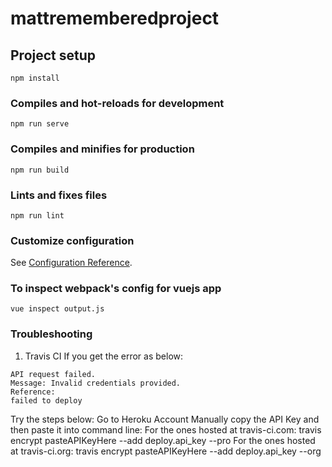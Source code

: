 # mattrememberedproject

## Project setup
```
npm install
```

### Compiles and hot-reloads for development
```
npm run serve
```

### Compiles and minifies for production
```
npm run build
```

### Lints and fixes files
```
npm run lint
```

### Customize configuration
See [Configuration Reference](https://cli.vuejs.org/config/).

### To inspect webpack's config for vuejs app
```
vue inspect output.js
```

### Troubleshooting
1. Travis CI
If you get the error as below:
```
API request failed.
Message: Invalid credentials provided.
Reference: 
failed to deploy
```
Try the steps below:
Go to Heroku Account
Manually copy the API Key and then paste it into command line:
For the ones hosted at travis-ci.com:
travis encrypt pasteAPIKeyHere --add deploy.api_key --pro
For the ones hosted at travis-ci.org:
travis encrypt pasteAPIKeyHere --add deploy.api_key --org